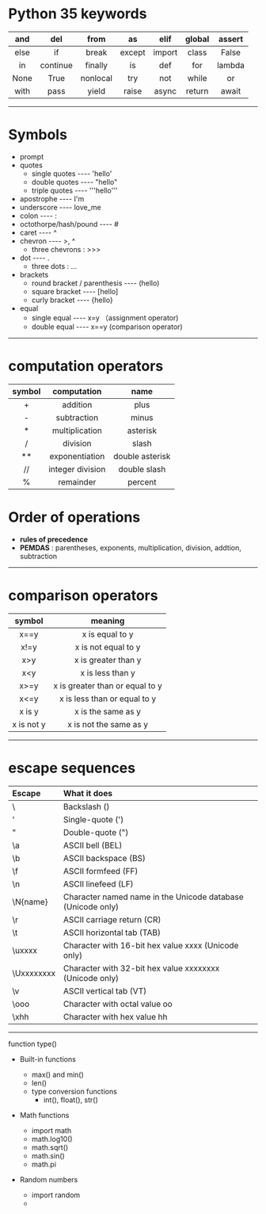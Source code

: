 # **Python 35 keywords**

 and   |   del    | from     | as     |  elif  | global | assert
|:---: | :---:    |:---:     |:---:   |:---:   |:---:   |:---: |   
 else  |   if     | break    | except | import | class  | False    
 in    | continue | finally  | is     | def    | for    | lambda  
 None  |   True   | nonlocal | try    | not    | while  | or        
 with  |  pass    | yield    | raise  | async  | return | await

-----------------------------------

# Symbols

* prompt 
* quotes
   * single quotes ---- 'hello'
   * double quotes ---- "hello"
   * triple quotes ---- '''hello'''   
* apostrophe ---- I'm
* underscore ---- love_me
* colon ---- :
* octothorpe/hash/pound ---- #
* caret ---- ^
* chevron ---- >, ^
   * three chevrons : >>>
* dot ---- .
   * three dots : ...
* brackets
   * round bracket / parenthesis ---- (hello)
   * square bracket ---- [hello]
   * curly bracket ---- {hello}
* equal 
   * single equal ---- x=y （assignment operator)
   * double equal ---- x==y  (comparison operator)

--------------------------------
# computation operators

|symbol | computation      | name            |
| :---: | :---:            | :---:           |
|+      | addition         | plus            |
|-      | subtraction      | minus           |
|*      | multiplication   | asterisk        |
|/      | division         | slash           |
|**     | exponentiation   | double asterisk |
|//     | integer division | double slash    |
|%      | remainder        | percent         |


# Order of operations

* **rules of precedence**
* **PEMDAS** : parentheses, exponents, multiplication, division, addtion, subtraction

----------------
# comparison operators

|symbol    | meaning
| :---:    | :---:       |
|x==y      |x is equal to y
|x!=y      |x is not equal to y
|x>y       |x is greater than y
|x<y       |x is less than y
|x>=y      |x is greater than or equal to y
|x<=y      |x is less than or equal to y
|x is y    |x is the same as y
|x is not y|x is not the same as y

-----------------------
#  escape sequences
   
Escape | What it does
|:---|:---|
\\ | Backslash (\)
\' | Single-quote (')
\" | Double-quote (")   
\a | ASCII bell (BEL)
\b | ASCII backspace (BS)
\f | ASCII formfeed (FF)
\n | ASCII linefeed (LF)
\N{name} | Character named name in the Unicode database (Unicode only) 
\r | ASCII carriage return (CR)
\t | ASCII horizontal tab (TAB)
\uxxxx | Character with 16-bit hex value xxxx (Unicode only) 
\Uxxxxxxxx | Character with 32-bit hex value xxxxxxxx (Unicode  only) 
\v | ASCII vertical tab (VT)
\ooo | Character with octal value oo
\xhh | Character with hex value hh

--------------------

function
type()

* Built-in functions
   * max() and min()
   * len()
   * type conversion functions
      * int(), float(), str()
   
* Math functions
   * import math
   * math.log10()
   * math.sqrt()
   * math.sin()
   * math.pi
   
* Random numbers
   * import random
   * 
